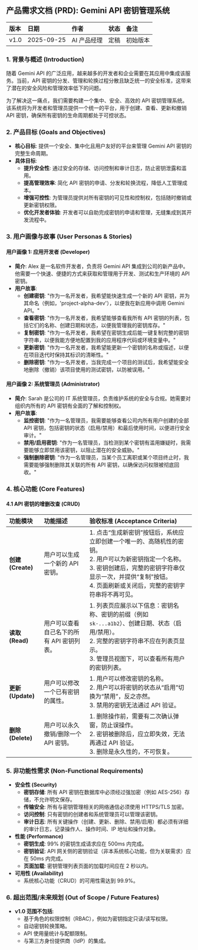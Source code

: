## **产品需求文档 (PRD): Gemini API 密钥管理系统**

| **版本** | **日期** | **作者** | **状态** | **备注** |
| :--- | :--- | :--- | :--- | :--- |
| v1.0 | 2025-09-25 | AI 产品经理 | 定稿 | 初始版本 |

### 1. **背景与概述 (Introduction)**

随着 Gemini API 的广泛应用，越来越多的开发者和企业需要在其应用中集成该服务。当前，API 密钥的分发、管理和轮换过程分散且缺乏统一的安全标准，这带来了潜在的安全风险和管理效率低下的问题。

为了解决这一痛点，我们需要构建一个集中、安全、高效的 API 密钥管理系统。该系统将为开发者和管理员提供一个统一的平台，用于创建、查看、更新和撤销 API 密钥，确保所有密钥的生命周期都处于可控状态。

### 2. **产品目标 (Goals and Objectives)**

*   **核心目标**: 提供一个安全、集中化且用户友好的平台来管理 Gemini API 密钥的完整生命周期。
*   **具体目标**:
    *   **提升安全性**: 通过安全的存储、访问控制和审计日志，防止密钥泄露和滥用。
    *   **提高管理效率**: 简化 API 密钥的申请、分发和轮换流程，降低人工管理成本。
    *   **增强可控性**: 为管理员提供对所有密钥的可见性和控制权，包括随时撤销或更新密钥权限。
    *   **优化开发者体验**: 开发者可以自助完成密钥的申请和管理，无缝集成到其开发流程中。

### 3. **用户画像与故事 (User Personas & Stories)**

#### **用户画像 1: 应用开发者 (Developer)**

*   **简介**: Alex 是一名软件开发者，负责将 Gemini API 集成到公司的新产品中。他需要一个快速、便捷的方式来获取和管理用于开发、测试和生产环境的 API 密钥。
*   **用户故事**:
    *   **创建密钥**: "作为一名开发者，我希望能快速生成一个新的 API 密钥，并为其命名（例如，'project-alpha-dev'），以便我在新应用中调用 Gemini API。"
    *   **查看密钥**: "作为一名开发者，我希望能够查看我所有 API 密钥的列表，包括它们的名称、创建日期和状态，以便我管理我的密钥库存。"
    *   **复制密钥**: "作为一名开发者，我希望在密钥生成后能一键复制完整的密钥字符串，以便我能方便地配置到我的应用程序代码或环境变量中。"
    *   **更新密钥**: "作为一名开发者，我希望能更新一个密钥的名称或描述，以便在项目迭代时保持其标识的清晰性。"
    *   **删除密钥**: "作为一名开发者，当我完成一个项目的测试后，我希望能安全地删除（撤销）该项目使用的测试密钥，以防被误用。"

#### **用户画像 2: 系统管理员 (Administrator)**

*   **简介**: Sarah 是公司的 IT 系统管理员，负责维护系统的安全与合规。她需要对组织内所有的 API 密钥有全面的了解和控制权。
*   **用户故事**:
    *   **监控密钥**: "作为一名管理员，我需要能够查看公司内所有用户创建的全部 API 密钥，包括密钥的状态（启用/禁用）和最后使用时间，以便进行安全审计。"
    *   **禁用/启用密钥**: "作为一名管理员，当检测到某个密钥有滥用嫌疑时，我需要能够立即禁用该密钥，以阻止潜在的安全威胁。"
    *   **强制删除密钥**: "作为一名管理员，当某个员工离职或某个项目终止时，我需要能够强制删除其关联的所有 API 密钥，以确保访问权限被彻底回收。"

### 4. **核心功能 (Core Features)**

#### **4.1 API 密钥的增删改查 (CRUD)**

| 功能模块 | 功能描述 | 验收标准 (Acceptance Criteria) |
| :--- | :--- | :--- |
| **创建 (Create)** | 用户可以生成一个新的 API 密钥。 | 1. 点击“生成新密钥”按钮后，系统应立即创建一个唯一的、高随机性的密钥。<br>2. 用户可以为新密钥指定一个名称。<br>3. 密钥创建后，完整的密钥字符串仅显示一次，并提供“复制”按钮。<br>4. 页面刷新或关闭后，完整的密钥字符串将不再可见。 |
| **读取 (Read)** | 用户可以查看自己名下的所有 API 密钥列表。 | 1. 列表页应展示以下信息：密钥名称、密钥的前缀（例如 `sk-...a1b2`）、创建日期、状态（启用/禁用）。<br>2. 完整的密钥字符串不应在列表页显示。<br>3. 管理员视图下，可以查看所有用户的密钥列表。 |
| **更新 (Update)** | 用户可以修改一个已有密钥的属性。 | 1. 用户可以修改密钥的名称。<br>2. 用户可以将密钥的状态从“启用”切换为“禁用”，反之亦然。<br>3. 禁用的密钥无法通过 API 验证。 |
| **删除 (Delete)** | 用户可以永久撤销/删除一个 API 密钥。 | 1. 删除操作前，需要有二次确认弹窗，防止误操作。<br>2. 密钥被删除后，应立即失效，无法再通过 API 验证。<br>3. 删除是永久性的，不可恢复。 |

### 5. **非功能性需求 (Non-Functional Requirements)**

*   **安全性 (Security)**
    *   **密钥存储**: 所有 API 密钥在数据库中必须经过强加密（例如 AES-256）存储，不允许明文保存。
    *   **传输安全**: 所有与密钥管理相关的网络通信必须使用 HTTPS/TLS 加密。
    *   **访问控制**: 只有密钥的创建者和系统管理员可以管理该密钥。
    *   **审计日志**: 所有关键操作（创建、更新、删除、禁用/启用）都必须有详细的审计日志，记录操作人、操作时间、IP 地址和操作对象。
*   **性能 (Performance)**
    *   **密钥生成**: 99% 的密钥生成请求应在 500ms 内完成。
    *   **密钥验证**: API 网关侧的密钥验证（非本系统核心功能，但为关联需求）应在 50ms 内完成。
    *   **页面加载**: 密钥管理列表页面的加载时间应在 2 秒以内。
*   **可用性 (Availability)**
    *   系统核心功能（CRUD）的可用性需达到 99.9%。

### 6. **超出范围/未来规划 (Out of Scope / Future Features)**

*   **v1.0 范围不包括**:
    *   基于角色的权限控制（RBAC），例如为密钥指定只读/读写权限。
    *   自动密钥轮换策略。
    *   API 使用量统计与配额限制。
    *   与第三方身份提供商（IdP）的集成。

